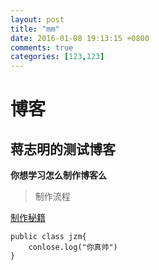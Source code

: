 ```yaml
---
layout: post
title: "mm"
date: 2016-01-08 19:13:15 +0800
comments: true
categories: [123,123]
---
```

# 博客
## 蒋志明的测试博客

**你想学习怎么制作博客么**

>制作流程

[制作秘籍](http://www.baidu.com)

```
public class jzm{
	conlose.log("你真帅")
}
```
